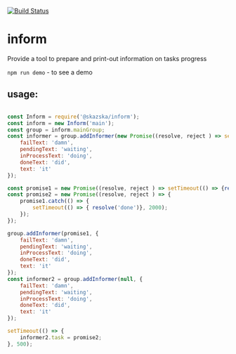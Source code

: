 [![Build Status](https://travis-ci.org/skazska/inform.svg?branch=master)](https://travis-ci.org/skazska/inform)

# inform

Provide a tool to prepare and print-out information on tasks progress

`npm run demo` - to see a demo

## usage:

```javascript

const Inform = require('@skazska/inform');
const inform = new Inform('main');
const group = inform.mainGroup;
const informer = group.addInformer(new Promise((resolve, reject ) => setTimeout(() => {reject(new Error('done'))}, 100)), {
    failText: 'damn',
    pendingText: 'waiting',
    inProcessText: 'doing',
    doneText: 'did',
    text: 'it'
});

const promise1 = new Promise((resolve, reject ) => setTimeout(() => {reject(new Error('done'))}, 1000));
const promise2 = new Promise((resolve, reject ) => {
    promise1.catch(() => {
        setTimeout(() => { resolve('done')}, 2000);
    });
});

group.addInformer(promise1, {
    failText: 'damn',
    pendingText: 'waiting',
    inProcessText: 'doing',
    doneText: 'did',
    text: 'it'
});
const informer2 = group.addInformer(null, {
    failText: 'damn',
    pendingText: 'waiting',
    inProcessText: 'doing',
    doneText: 'did',
    text: 'it'
});

setTimeout(() => {
    informer2.task = promise2;
}, 500);


```